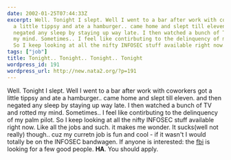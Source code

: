 ```yaml
---
date: 2002-01-25T07:44:33Z
excerpt: Well. Tonight I slept. Well I went to a bar after work with coworkers got
  a little tippsy and ate a hamburger.. came home and slept till eleven. and then
  negated any sleep by staying up way late. I then watched a bunch of TV and rotted
  my mind. Sometimes.. I feel like contirbuting to the delinquency of my palm pilot.
  So I keep looking at all the nifty INFOSEC stuff available right now. Like all t...
tags: ["job"]
title: Tonight.. Tonight.. Tonight.. Tonight
wordpress_id: 191
wordpress_url: http://new.nata2.org/?p=191
---
```


Well. Tonight I slept. Well I went to a bar after work with coworkers got a little tippsy and ate a hamburger.. came home and slept till eleven. and then negated any sleep by staying up way late. I then watched a bunch of TV and rotted my mind. Sometimes.. I feel like contirbuting to the delinquency of my palm pilot. So I keep looking at all the nifty INFOSEC stuff available right now. Like all the jobs and such. it makes me wonder. It sucks(well not really) though.. cuz my curretn job is fun and cool - if it wasn't I would totally be on the INFOSEC bandwagen. If anyone is interested: the <a href="http://www.fbi.gov">fbi</a> is looking for a few good people. <b>HA</b>. You should apply.
